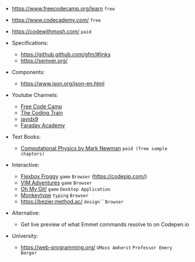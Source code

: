 - https://www.freecodecamp.org/learn `free`
- https://www.codecademy.com/ `free`
- https://codewithmosh.com/ `paid`

- Specifications:
  - https://github.github.com/gfm/#links
  - https://semver.org/

- Components:
  - https://www.json.org/json-en.html 

- Youtube Channels:
  - [Free Code Camp](https://www.youtube.com/c/Freecodecamp)
  - [The Coding Train](https://www.youtube.com/c/TheCodingTrain)
  - [javidx9](https://www.youtube.com/c/javidx9)
  - [Faraday Academy](https://www.youtube.com/channel/UCxA99Yr6P_tZF9_BgtMGAWA)

- Text Books:
  - [Computational Physics by Mark Newman](http://www-personal.umich.edu/~mejn/cp/index.html) `paid (free sample chapters)`

- Interactive:
  - [Flexbox Froggy](https://flexboxfroggy.com/) `game` `Browser` (https://codepip.com/)
  - [VIM Adventures](https://vim-adventures.com/) `game` `Browser`
  - [Oh My Git!](https://ohmygit.org/) `game` `Desktop Application`
  - [Monkeytype](https://monkeytype.com/) `typing` `Browser`
  - https://bezier.method.ac/ `design``Browser`

- Alternative:
  - Get live preview of what Emmet commands resolve to on Codepen.io 

- University:
  - https://web-programming.org/ `UMass Amherst` `Professor Emery Berger`
